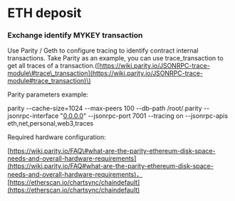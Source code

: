 # ETH deposit

### Exchange identify MYKEY transaction

Use Parity / Geth to configure tracing to identify contract internal transactions. Take Parity as an example, you can use trace\_transaction to get all traces of a transaction.\([https://wiki.parity.io/JSONRPC-trace-module\#trace\_transaction](https://wiki.parity.io/JSONRPC-trace-module#trace_transaction)\)

Parity parameters example:

parity --cache-size=1024 --max-peers 100 --db-path /root/.parity --jsonrpc-interface "[0.0.0.0](https://confluence.inner-bihu.com/0.0.0.0)" --jsonrpc-port 7001 --tracing on --jsonrpc-apis eth,net,personal,web3,traces

Required hardware configuration: 

[https://wiki.parity.io/FAQ\#what-are-the-parity-ethereum-disk-space-needs-and-overall-hardware-requirements](https://wiki.parity.io/FAQ#what-are-the-parity-ethereum-disk-space-needs-and-overall-hardware-requirements)， [https://etherscan.io/chartsync/chaindefault](https://etherscan.io/chartsync/chaindefault)

